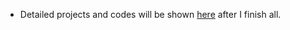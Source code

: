 * Detailed projects and codes will be shown [here](https://github.com/WHan7naHW/FreeCodeCamp/tree/main/Certificate08) after I finish all.
